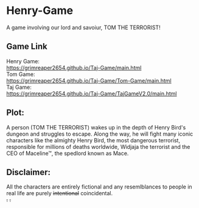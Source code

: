 # Henry-Game
A game involving our lord and savoiur, TOM THE TERRORIST!

## Game Link
Henry Game:<br>
<a>https://grimreaper2654.github.io/Taj-Game/main.html</a><br>
Tom Game:<br>
<a>https://grimreaper2654.github.io/Taj-Game/Tom-Game/main.html</a><br>
Taj Game:<br>
<a>https://grimreaper2654.github.io/Taj-Game/TajGameV2.0/main.html</a><br>


## Plot:
A person (TOM THE TERRORIST) wakes up in the depth of Henry Bird's dungeon and struggles to escape. Along the way, he will fight many iconic characters like the almighty Henry Bird, the most dangerous terrorist, responsible for millions of deaths worldwide, Widjaja the terrorist and the CEO of Maceline™, the spedlord known as Mace.

## Disclaimer:
All the characters are entirely fictional and any resemlblances to people in real life are purely ~~intentional~~ coincidental.
<br>~~.~~ ~~.~~
